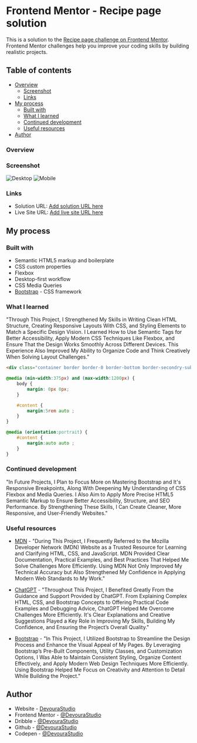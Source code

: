 # Frontend Mentor - Recipe page solution

This is a solution to the [Recipe page challenge on Frontend Mentor](https://www.frontendmentor.io/challenges/recipe-page-KiTsR8QQKm). Frontend Mentor challenges help you improve your coding skills by building realistic projects. 

## Table of contents

- [Overview](#overview)
  - [Screenshot](#screenshot)
  - [Links](#links)
- [My process](#my-process)
  - [Built with](#built-with)
  - [What I learned](#what-i-learned)
  - [Continued development](#continued-development)
  - [Useful resources](#useful-resources)
- [Author](#author)

### Overview

### Screenshot

![Desktop](/Screenshot.png)
![Mobile](/Screenshot2.png)

### Links

- Solution URL: [Add solution URL here](https://github.com/DevouraStudio/Recipe-Page-Project)
- Live Site URL: [Add live site URL here](https://devourastudio.github.io/Recipe-Page-Project/)

## My process

### Built with

- Semantic HTML5 markup and boilerplate
- CSS custom properties
- Flexbox
- Desktop-first workflow
- CSS Media Queries
- [Bootstrap](https://getbootstrap.com/) - CSS framework


### What I learned

"Through This Project, I Strengthened My Skills in Writing Clean HTML Structure, Creating Responsive Layouts With CSS, and Styling Elements to Match a Specific Design Vision. I Learned How to Use Semantic Tags for Better Accessibility, Apply Modern CSS Techniques Like Flexbox, and Ensure That the Design Works Smoothly Across Different Devices. This Experience Also Improved My Ability to Organize Code and Think Creatively When Solving Layout Challenges." 

```html
<div class="container border border-0 border-bottom border-secondry-subtle border-1" id="ingredients">
```
```css
@media (min-width:375px) and (max-width:1200px) {
	body {
		margin: 0px 0px;
	}

	#content {
		margin:5rem auto ;
	}
}

@media (orientation:portrait) {
	#content {
		margin:auto auto ;
	}
}
```

### Continued development

"In Future Projects, I Plan to Focus More on Mastering Bootstrap and It's Responsive Breakpoints, Along With Deepening My Understanding of CSS Flexbox and Media Queries. I Also Aim to Apply More Precise HTML5 Semantic Markup to Ensure Better Accessibility, Structure, and SEO Performance. By Strengthening These Skills, I Can Create Cleaner, More Responsive, and User-Friendly Websites."

### Useful resources

- [MDN](https://developer.mozilla.org/en-US/) - "During This Project, I Frequently Referred to the Mozilla Developer Network (MDN) Website as a Trusted Resource for Learning and Clarifying HTML, CSS, and JavaScript. MDN Provided Clear Documentation, Practical Examples, and Best Practices That Helped Me Solve Challenges More Efficiently. Using MDN Not Only Improved My Technical Accuracy but Also Strengthened My Confidence in Applying Modern Web Standards to My Work."

- [ChatGPT](https://www.chatgpt.com/) - "Throughout This Project, I Benefited Greatly From the Guidance and Support Provided by ChatGPT. From Explaining Complex HTML, CSS, and Bootstrap Concepts to Offering Practical Code Examples and Debugging Advice, ChatGPT Helped Me Overcome Challenges More Efficiently. It's Clear Explanations and Creative Suggestions Played a Key Role in Improving My Skills, Building My Confidence, and Ensuring the Project’s Overall Quality."

- [Bootstrap](https://getbootstrap.com/) - "In This Project, I Utilized Bootstrap to Streamline the Design Process and Enhance the Visual Appeal of My Pages. By Leveraging Bootstrap’s Pre-Built Components, Utility Classes, and Customization Options, I Was Able to Maintain Consistent Styling, Organize Content Effectively, and Apply Modern Web Design Techniques More Efficiently. Using Bootstrap Helped Me Focus on Creativity and Attention to Detail While Building the Project."

## Author

- Website - [DevouraStudio](https://www.devoura.ir)
- Frontend Mentor - [@DevouraStudio](https://www.frontendmentor.io/profile/DevouraStudio)
- Dribble - [@DevouraStudio](https://www.dribbble.com/DevouraStudio)
- Github - [@DevouraStudio](https://www.github.com/DevouraStudio)
- Codepen - [@DevouraStudio](https://www.codepen.io/DevouraStudio)
